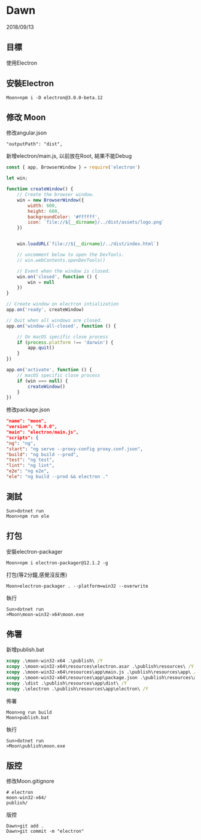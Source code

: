 # Dawn
2018/09/13
## 目標
使用Electron

## 安裝Electron
```
Moon>npm i -D electron@3.0.0-beta.12
```
## 修改 Moon
修改angular.json
```
"outputPath": "dist",
```
新增electron/main.js, 以前放在Root, 結果不能Debug
```js
const { app, BrowserWindow } = require('electron')

let win;

function createWindow() {
    // Create the browser window.
    win = new BrowserWindow({
        width: 600,
        height: 600,
        backgroundColor: '#ffffff',
        icon: `file://${__dirname}/../dist/assets/logo.png`
    })


    win.loadURL(`file://${__dirname}/../dist/index.html`)

    // uncomment below to open the DevTools.
    // win.webContents.openDevTools()

    // Event when the window is closed.
    win.on('closed', function () {
        win = null
    })
}

// Create window on electron intialization
app.on('ready', createWindow)

// Quit when all windows are closed.
app.on('window-all-closed', function () {

    // On macOS specific close process
    if (process.platform !== 'darwin') {
        app.quit()
    }
})

app.on('activate', function () {
    // macOS specific close process
    if (win === null) {
        createWindow()
    }
})
```
修改package.json
```json
"name": "moon",
"version": "0.0.0",
"main": "electron/main.js",
"scripts": {
"ng": "ng",
"start": "ng serve --proxy-config proxy.conf.json",
"build": "ng build --prod",
"test": "ng test",
"lint": "ng lint",
"e2e": "ng e2e",
"ele": "ng build --prod && electron ."
```
## 測試
```
Sun>dotnet run
Moon>npm run ele
```
## 打包
安裝electron-packager

```
Moon>npm i electron-packager@12.1.2 -g
```
打包(等2分鐘,感覺沒反應)
```
Moon>electron-packager . --platform=win32 --overwrite
```
執行
```
Sun>dotnet run
>Moon\moon-win32-x64\moon.exe
```
## 佈署
新增publish.bat
```cmd
xcopy .\moon-win32-x64 .\publish\ /Y
xcopy .\moon-win32-x64\resources\electron.asar .\publish\resources\ /Y
xcopy .\moon-win32-x64\resources\app\main.js .\publish\resources\app\ /Y
xcopy .\moon-win32-x64\resources\app\package.json .\publish\resources\app\ /Y
xcopy .\dist .\publish\resources\app\dist\ /Y
xcopy .\electron .\publish\resources\app\electron\ /Y
```
佈署
```
Moon>ng run build
Moon>publish.bat
```
執行
```
Sun>dotnet run
>Moon\publish\moon.exe
```

## 版控
修改Moon\.gitignore
```
# electron
moon-win32-x64/
publish/
```
版控
```
Dawn>git add .
Dawn>git commit -m "electron"
```